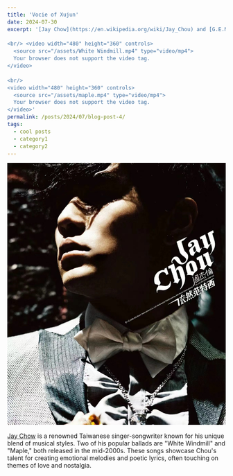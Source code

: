 ```yaml
---
title: 'Vocie of Xujun'
date: 2024-07-30
excerpt: '[Jay Chow](https://en.wikipedia.org/wiki/Jay_Chou) and [G.E.M ](https://en.wikipedia.org/wiki/G.E.M.) are my favourite male and female singers. Here are my covers of their songs. Wow, my skill level is modest, just please consider this purely for fun and entertainment.

<br/> <video width="480" height="360" controls>
  <source src="/assets/White Windmill.mp4" type="video/mp4">
  Your browser does not support the video tag.
</video>

<br/>
<video width="480" height="360" controls>
  <source src="/assets/maple.mp4" type="video/mp4">
  Your browser does not support the video tag.
</video>'
permalink: /posts/2024/07/blog-post-4/
tags:
  - cool posts
  - category1
  - category2
---
```



<img src='/images/周杰伦.png'>

[Jay Chow](https://en.wikipedia.org/wiki/Jay_Chou) is a renowned Taiwanese singer-songwriter known for his unique blend of musical styles. Two of his popular ballads are "White Windmill" and "Maple," both released in the mid-2000s. These songs showcase Chou's talent for creating emotional melodies and poetic lyrics, often touching on themes of love and nostalgia.



